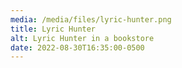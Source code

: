 ```yaml
---
media: /media/files/lyric-hunter.png
title: Lyric Hunter
alt: Lyric Hunter in a bookstore
date: 2022-08-30T16:35:00-0500
---
```

